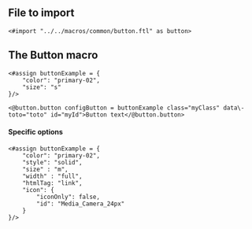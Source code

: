 ## File to import

```ftl
<#import "../../macros/common/button.ftl" as button>
```

## The Button macro

```ftl
<#assign buttonExample = {
    "color": "primary-02",
    "size": "s"
}/>

<@button.button configButton = buttonExample class="myClass" data\-toto="toto" id="myId">Button text</@button.button>
```

#### Specific options

```ftl
<#assign buttonExample = {
    "color": "primary-02",
    "style": "solid",
    "size" : "m",
    "width" : "full",
    "htmlTag: "link",
    "icon": {
        "iconOnly": false,
        "id": "Media_Camera_24px"
    }
}/>
```
